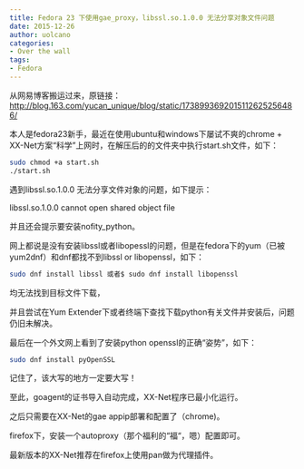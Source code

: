 ```yaml
---
title: Fedora 23 下使用gae_proxy，libssl.so.1.0.0 无法分享对象文件问题
date: 2015-12-26
author: uolcano
categories: 
- Over the wall
tags:
- Fedora
---
```


从网易博客搬运过来，原链接：http://blog.163.com/yucan_unique/blog/static/1738993692015112625256486/

本人是fedora23新手，最近在使用ubuntu和windows下屡试不爽的chrome + XX-Net方案“科学”上网时，在解压后的的文件夹中执行start.sh文件，如下：

```bash
sudo chmod +a start.sh
./start.sh
```

遇到libssl.so.1.0.0 无法分享文件对象的问题，如下提示：

libssl.so.1.0.0 cannot open shared object file

并且还会提示要安装nofity_python。

网上都说是没有安装libssl或者libopessl的问题，但是在fedora下的yum（已被yum2dnf）和dnf都找不到libssl or libopenssl，如下：

```bash
sudo dnf install libssl 或者$ sudo dnf install libopenssl
```

均无法找到目标文件下载，

并且尝试在Yum Extender下或者终端下查找下载python有关文件并安装后，问题仍旧未解决。

最后在一个外文网上看到了安装python openssl的正确“姿势”，如下：

```bash
sudo dnf install pyOpenSSL
```

记住了，该大写的地方一定要大写！

至此，goagent的证书导入自动完成，XX-Net程序已最小化运行。

之后只需要在XX-Net的gae appip部署和配置了（chrome)。

firefox下，安装一个autoproxy（那个福利的“福“，嗯）配置即可。

最新版本的XX-Net推荐在firefox上使用pan做为代理插件。